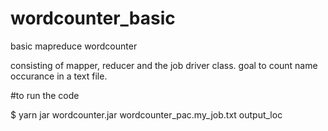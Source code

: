 # wordcounter_basic

basic mapreduce wordcounter

consisting of mapper, reducer and the job driver class.
goal to count name occurance in a text file.

#to run the code 

$ yarn jar wordcounter.jar wordcounter_pac.my_job.txt output_loc
